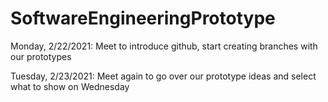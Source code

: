 # SoftwareEngineeringPrototype

Monday, 2/22/2021: 
Meet to introduce github, start creating branches with our prototypes

Tuesday, 2/23/2021:
Meet again to go over our prototype ideas and select what to show on Wednesday
